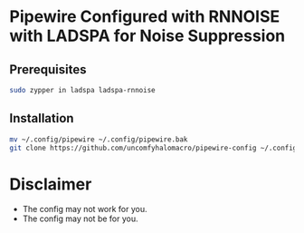 # Pipewire Configured with RNNOISE with LADSPA for Noise Suppression

## Prerequisites

```bash
sudo zypper in ladspa ladspa-rnnoise
```

## Installation

```bash
mv ~/.config/pipewire ~/.config/pipewire.bak
git clone https://github.com/uncomfyhalomacro/pipewire-config ~/.config/pipewire
```

# Disclaimer

- The config may not work for you.
- The config may not be for you.

